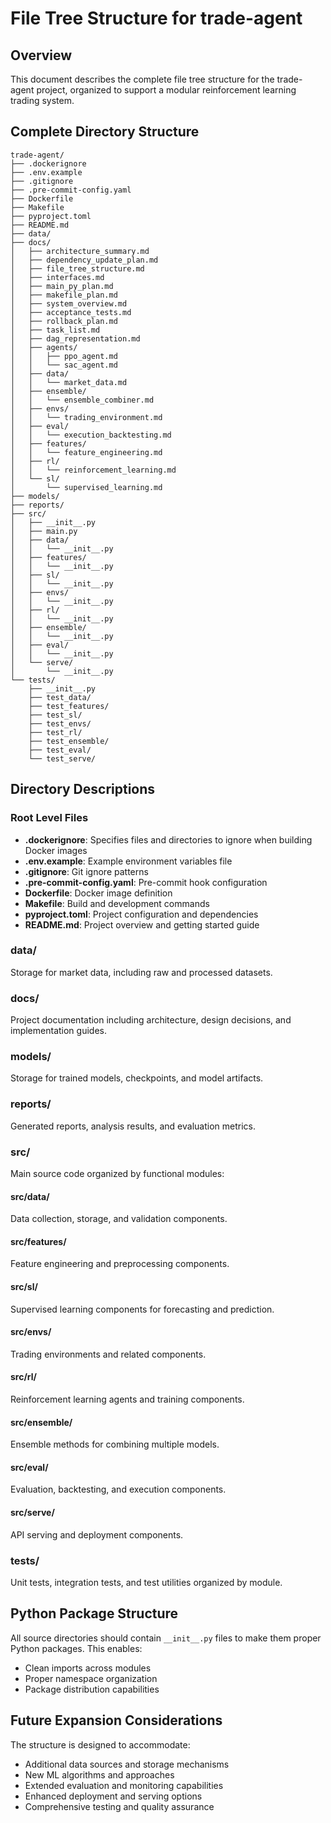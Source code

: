 # File Tree Structure for trade-agent

## Overview

This document describes the complete file tree structure for the trade-agent project, organized to support a modular reinforcement learning trading system.

## Complete Directory Structure

```
trade-agent/
├── .dockerignore
├── .env.example
├── .gitignore
├── .pre-commit-config.yaml
├── Dockerfile
├── Makefile
├── pyproject.toml
├── README.md
├── data/
├── docs/
│   ├── architecture_summary.md
│   ├── dependency_update_plan.md
│   ├── file_tree_structure.md
│   ├── interfaces.md
│   ├── main_py_plan.md
│   ├── makefile_plan.md
│   ├── system_overview.md
│   ├── acceptance_tests.md
│   ├── rollback_plan.md
│   ├── task_list.md
│   ├── dag_representation.md
│   ├── agents/
│   │   ├── ppo_agent.md
│   │   └── sac_agent.md
│   ├── data/
│   │   └── market_data.md
│   ├── ensemble/
│   │   └── ensemble_combiner.md
│   ├── envs/
│   │   └── trading_environment.md
│   ├── eval/
│   │   └── execution_backtesting.md
│   ├── features/
│   │   └── feature_engineering.md
│   ├── rl/
│   │   └── reinforcement_learning.md
│   └── sl/
│       └── supervised_learning.md
├── models/
├── reports/
├── src/
│   ├── __init__.py
│   ├── main.py
│   ├── data/
│   │   └── __init__.py
│   ├── features/
│   │   └── __init__.py
│   ├── sl/
│   │   └── __init__.py
│   ├── envs/
│   │   └── __init__.py
│   ├── rl/
│   │   └── __init__.py
│   ├── ensemble/
│   │   └── __init__.py
│   ├── eval/
│   │   └── __init__.py
│   └── serve/
│       └── __init__.py
└── tests/
    ├── __init__.py
    ├── test_data/
    ├── test_features/
    ├── test_sl/
    ├── test_envs/
    ├── test_rl/
    ├── test_ensemble/
    ├── test_eval/
    └── test_serve/
```

## Directory Descriptions

### Root Level Files

- **.dockerignore**: Specifies files and directories to ignore when building Docker images
- **.env.example**: Example environment variables file
- **.gitignore**: Git ignore patterns
- **.pre-commit-config.yaml**: Pre-commit hook configuration
- **Dockerfile**: Docker image definition
- **Makefile**: Build and development commands
- **pyproject.toml**: Project configuration and dependencies
- **README.md**: Project overview and getting started guide

### data/

Storage for market data, including raw and processed datasets.

### docs/

Project documentation including architecture, design decisions, and implementation guides.

### models/

Storage for trained models, checkpoints, and model artifacts.

### reports/

Generated reports, analysis results, and evaluation metrics.

### src/

Main source code organized by functional modules:

#### src/data/

Data collection, storage, and validation components.

#### src/features/

Feature engineering and preprocessing components.

#### src/sl/

Supervised learning components for forecasting and prediction.

#### src/envs/

Trading environments and related components.

#### src/rl/

Reinforcement learning agents and training components.

#### src/ensemble/

Ensemble methods for combining multiple models.

#### src/eval/

Evaluation, backtesting, and execution components.

#### src/serve/

API serving and deployment components.

### tests/

Unit tests, integration tests, and test utilities organized by module.

## Python Package Structure

All source directories should contain `__init__.py` files to make them proper Python packages. This enables:

- Clean imports across modules
- Proper namespace organization
- Package distribution capabilities

## Future Expansion Considerations

The structure is designed to accommodate:

- Additional data sources and storage mechanisms
- New ML algorithms and approaches
- Extended evaluation and monitoring capabilities
- Enhanced deployment and serving options
- Comprehensive testing and quality assurance
